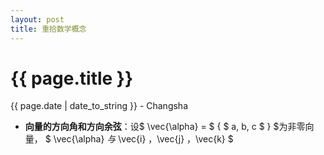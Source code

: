 ```yaml
---
layout: post
title: 重拾数学概念
---
```


{{ page.title }}
================

<p class="meta">{{ page.date | date_to_string }} - Changsha</p>

+ **向量的方向角和方向余弦**：设$ \vec{\alpha} = $ { $ a, b, c $ } $为非零向量， $ \vec{\alpha} $与$ \vec{i} ，\vec{j} ，\vec{k} $
